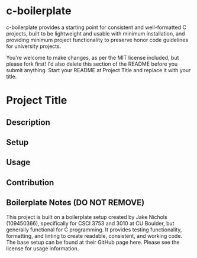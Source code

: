 # c-boilerplate

c-boilerplate provides a starting point for consistent and well-formatted C projects, built to be
lightweight and usable with minimum installation, and providing minimum project functionality to
preserve honor code guidelines for university projects.

You're welcome to make changes, as per the MIT license included, but please fork first! I'd also
delete this section of the README before you submit anything. Start your README at Project Title and
replace it with your title.

# Project Title

## Description

## Setup

## Usage

## Contribution

## Boilerplate Notes (DO NOT REMOVE)

This project is built on a boilerplate setup created by Jake Nichols (109450366), specifically for
CSCI 3753 and 3010 at CU Boulder, but generally functional for C programming. It provides
testing functionality, formatting, and linting to create readable, consistent, and working code.
The base setup can be found at their GitHub page here. Please see the license for usage information.
